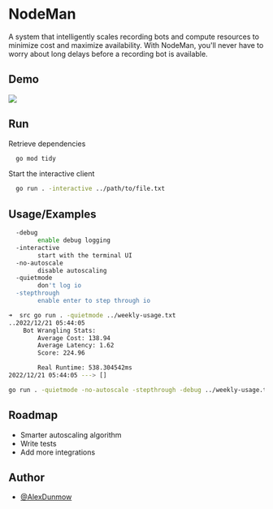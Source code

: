 # NodeMan

A system that intelligently scales recording bots and compute resources to minimize cost and maximize availability. With NodeMan, you'll never have to worry about long delays before a recording bot is available.

## Demo

![](./demo.gif)

## Run

Retrieve dependencies

```bash
  go mod tidy
```

Start the interactive client

```bash
  go run . -interactive ../path/to/file.txt
```
## Usage/Examples

```bash
  -debug
    	enable debug logging
  -interactive
    	start with the terminal UI
  -no-autoscale
    	disable autoscaling
  -quietmode
    	don't log io
  -stepthrough
    	enable enter to step through io
```

```bash
➜  src go run . -quietmode ../weekly-usage.txt
..2022/12/21 05:44:05
	Bot Wrangling Stats:
		Average Cost: 138.94
		Average Latency: 1.62
		Score: 224.96

		Real Runtime: 538.304542ms
2022/12/21 05:44:05 ---> []
```

```bash
go run . -quietmode -no-autoscale -stepthrough -debug ../weekly-usage.txt

```
## Roadmap

- Smarter autoscaling algorithm
- Write tests
- Add more integrations


## Author

- [@AlexDunmow](https://www.github.com/AlexDunmow)
